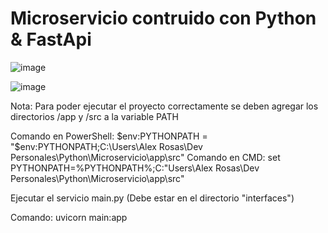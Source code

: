 <h1>Microservicio contruido con Python & FastApi</h1>

![image](https://github.com/alxxr/Microservicio/assets/79178497/a1e44d8b-fcec-4b89-b42b-7208c4d2d0f9)


![image](https://github.com/alxxr/Microservicio/assets/79178497/aa030559-9683-40e8-8f24-ba4b57c7220a)


Nota: Para poder ejecutar el proyecto correctamente se deben agregar los directorios /app y /src a la variable PATH

Comando en PowerShell: $env:PYTHONPATH = "$env:PYTHONPATH;C:\Users\Alex Rosas\Dev Personales\Python\Microservicio\app\src"
Comando en CMD: set PYTHONPATH=%PYTHONPATH%;C:\"Users\Alex Rosas\Dev Personales\Python\Microservicio\app\src"


Ejecutar el servicio main.py (Debe estar en el directorio "interfaces")

Comando: uvicorn main:app